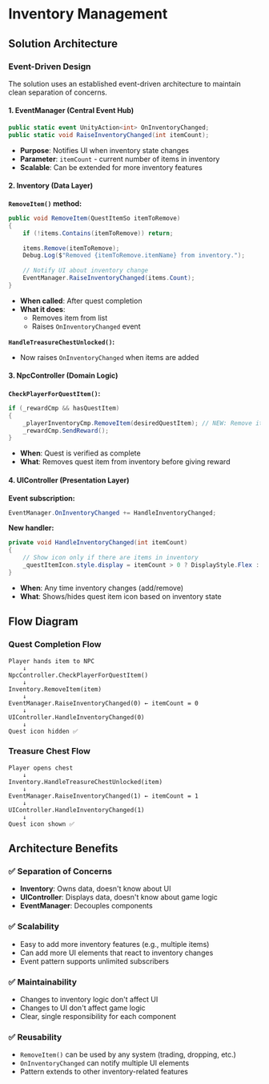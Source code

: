 # Inventory Management

## Solution Architecture

### Event-Driven Design
The solution uses an established event-driven architecture to maintain clean separation of concerns.

#### 1. **EventManager** (Central Event Hub)
```csharp
public static event UnityAction<int> OnInventoryChanged;
public static void RaiseInventoryChanged(int itemCount);
```
- **Purpose**: Notifies UI when inventory state changes
- **Parameter**: `itemCount` - current number of items in inventory
- **Scalable**: Can be extended for more inventory features

#### 2. **Inventory** (Data Layer)
**`RemoveItem()` method:**
```csharp
public void RemoveItem(QuestItemSo itemToRemove)
{
    if (!items.Contains(itemToRemove)) return;
    
    items.Remove(itemToRemove);
    Debug.Log($"Removed {itemToRemove.itemName} from inventory.");
    
    // Notify UI about inventory change
    EventManager.RaiseInventoryChanged(items.Count);
}
```
- **When called**: After quest completion
- **What it does**: 
  - Removes item from list
  - Raises `OnInventoryChanged` event

**`HandleTreasureChestUnlocked()`:**
- Now raises `OnInventoryChanged` when items are added

#### 3. **NpcController** (Domain Logic)
**`CheckPlayerForQuestItem()`:**
```csharp
if (_rewardCmp && hasQuestItem)
{
    _playerInventoryCmp.RemoveItem(desiredQuestItem); // NEW: Remove item
    _rewardCmp.SendReward();
}
```
- **When**: Quest is verified as complete
- **What**: Removes quest item from inventory before giving reward

#### 4. **UIController** (Presentation Layer)
**Event subscription:**
```csharp
EventManager.OnInventoryChanged += HandleInventoryChanged;
```

**New handler:**
```csharp
private void HandleInventoryChanged(int itemCount)
{
    // Show icon only if there are items in inventory
    _questItemIcon.style.display = itemCount > 0 ? DisplayStyle.Flex : DisplayStyle.None;
}
```
- **When**: Any time inventory changes (add/remove)
- **What**: Shows/hides quest item icon based on inventory state

## Flow Diagram

### Quest Completion Flow
```
Player hands item to NPC
    ↓
NpcController.CheckPlayerForQuestItem()
    ↓
Inventory.RemoveItem(item)
    ↓
EventManager.RaiseInventoryChanged(0) ← itemCount = 0
    ↓
UIController.HandleInventoryChanged(0)
    ↓
Quest icon hidden ✅
```

### Treasure Chest Flow
```
Player opens chest
    ↓
Inventory.HandleTreasureChestUnlocked(item)
    ↓
EventManager.RaiseInventoryChanged(1) ← itemCount = 1
    ↓
UIController.HandleInventoryChanged(1)
    ↓
Quest icon shown ✅
```

## Architecture Benefits

### ✅ Separation of Concerns
- **Inventory**: Owns data, doesn't know about UI
- **UIController**: Displays data, doesn't know about game logic
- **EventManager**: Decouples components

### ✅ Scalability
- Easy to add more inventory features (e.g., multiple items)
- Can add more UI elements that react to inventory changes
- Event pattern supports unlimited subscribers

### ✅ Maintainability
- Changes to inventory logic don't affect UI
- Changes to UI don't affect game logic
- Clear, single responsibility for each component

### ✅ Reusability
- `RemoveItem()` can be used by any system (trading, dropping, etc.)
- `OnInventoryChanged` can notify multiple UI elements
- Pattern extends to other inventory-related features
